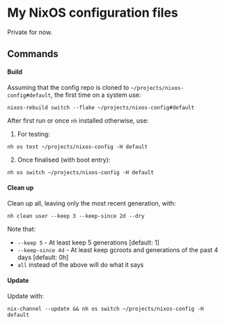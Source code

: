 # My NixOS configuration files

Private for now.

## Commands
#### Build

Assuming that the config repo is cloned to `~/projects/nixos-config#default`, the first time on a system use:

```shell
nixos-rebuild switch --flake ~/projects/nixos-config#default
```

After first run or once `nh` installed otherwise, use:

1. For testing:
```shell
nh os test ~/projects/nixos-config -H default
```

2. Once finalised (with boot entry):
```shell
nh os switch ~/projects/nixos-config -H default
```

#### Clean up

Clean up all, leaving only the most recent generation, with:
```shell
nh clean user --keep 3 --keep-since 2d --dry
```

Note that:
- `--keep 5` - At least keep 5 generations [default: 1]
- `--keep-since 4d` - At least keep gcroots and generations of the past 4 days [default: 0h]
- `all` instead of the above will do what it says

#### Update

Update with:
```shell
nix-channel --update && nh os switch ~/projects/nixos-config -H default
```